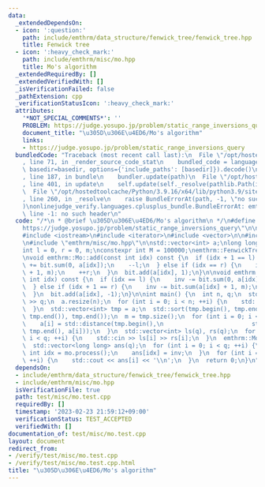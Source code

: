 ```yaml
---
data:
  _extendedDependsOn:
  - icon: ':question:'
    path: include/emthrm/data_structure/fenwick_tree/fenwick_tree.hpp
    title: Fenwick tree
  - icon: ':heavy_check_mark:'
    path: include/emthrm/misc/mo.hpp
    title: Mo's algorithm
  _extendedRequiredBy: []
  _extendedVerifiedWith: []
  _isVerificationFailed: false
  _pathExtension: cpp
  _verificationStatusIcon: ':heavy_check_mark:'
  attributes:
    '*NOT_SPECIAL_COMMENTS*': ''
    PROBLEM: https://judge.yosupo.jp/problem/static_range_inversions_query
    document_title: "\u305D\u306E\u4ED6/Mo's algorithm"
    links:
    - https://judge.yosupo.jp/problem/static_range_inversions_query
  bundledCode: "Traceback (most recent call last):\n  File \"/opt/hostedtoolcache/Python/3.9.16/x64/lib/python3.9/site-packages/onlinejudge_verify/documentation/build.py\"\
    , line 71, in _render_source_code_stat\n    bundled_code = language.bundle(stat.path,\
    \ basedir=basedir, options={'include_paths': [basedir]}).decode()\n  File \"/opt/hostedtoolcache/Python/3.9.16/x64/lib/python3.9/site-packages/onlinejudge_verify/languages/cplusplus.py\"\
    , line 187, in bundle\n    bundler.update(path)\n  File \"/opt/hostedtoolcache/Python/3.9.16/x64/lib/python3.9/site-packages/onlinejudge_verify/languages/cplusplus_bundle.py\"\
    , line 401, in update\n    self.update(self._resolve(pathlib.Path(included), included_from=path))\n\
    \  File \"/opt/hostedtoolcache/Python/3.9.16/x64/lib/python3.9/site-packages/onlinejudge_verify/languages/cplusplus_bundle.py\"\
    , line 260, in _resolve\n    raise BundleErrorAt(path, -1, \"no such header\"\
    )\nonlinejudge_verify.languages.cplusplus_bundle.BundleErrorAt: emthrm/data_structure/fenwick_tree/fenwick_tree.hpp:\
    \ line -1: no such header\n"
  code: "/*\n * @brief \u305D\u306E\u4ED6/Mo's algorithm\n */\n#define PROBLEM \"\
    https://judge.yosupo.jp/problem/static_range_inversions_query\"\n\n#include <algorithm>\n\
    #include <iostream>\n#include <iterator>\n#include <vector>\n\n#include \"emthrm/data_structure/fenwick_tree/fenwick_tree.hpp\"\
    \n#include \"emthrm/misc/mo.hpp\"\n\nstd::vector<int> a;\nlong long inv = 0;\n\
    int l = 0, r = 0, m;\nconstexpr int M = 100000;\nemthrm::FenwickTree<int> bit(M);\n\
    \nvoid emthrm::Mo::add(const int idx) const {\n  if (idx + 1 == l) {\n    inv\
    \ += bit.sum(0, a[idx]);\n    --l;\n  } else if (idx == r) {\n    inv += bit.sum(a[idx]\
    \ + 1, m);\n    ++r;\n  }\n  bit.add(a[idx], 1);\n}\n\nvoid emthrm::Mo::del(const\
    \ int idx) const {\n  if (idx == l) {\n    inv -= bit.sum(0, a[idx]);\n    ++l;\n\
    \  } else if (idx + 1 == r) {\n    inv -= bit.sum(a[idx] + 1, m);\n    --r;\n\
    \  }\n  bit.add(a[idx], -1);\n}\n\nint main() {\n  int n, q;\n  std::cin >> n\
    \ >> q;\n  a.resize(n);\n  for (int i = 0; i < n; ++i) {\n    std::cin >> a[i];\n\
    \  }\n  std::vector<int> tmp = a;\n  std::sort(tmp.begin(), tmp.end());\n  tmp.erase(std::unique(tmp.begin(),\
    \ tmp.end()), tmp.end());\n  m = tmp.size();\n  for (int i = 0; i < n; ++i) {\n\
    \    a[i] = std::distance(tmp.begin(),\n                         std::lower_bound(tmp.begin(),\
    \ tmp.end(), a[i]));\n  }\n  std::vector<int> ls(q), rs(q);\n  for (int i = 0;\
    \ i < q; ++i) {\n    std::cin >> ls[i] >> rs[i];\n  }\n  emthrm::Mo mo(ls, rs);\n\
    \  std::vector<long long> ans(q);\n  for (int i = 0; i < q; ++i) {\n    const\
    \ int idx = mo.process();\n    ans[idx] = inv;\n  }\n  for (int i = 0; i < q;\
    \ ++i) {\n    std::cout << ans[i] << '\\n';\n  }\n  return 0;\n}\n"
  dependsOn:
  - include/emthrm/data_structure/fenwick_tree/fenwick_tree.hpp
  - include/emthrm/misc/mo.hpp
  isVerificationFile: true
  path: test/misc/mo.test.cpp
  requiredBy: []
  timestamp: '2023-02-23 21:59:12+09:00'
  verificationStatus: TEST_ACCEPTED
  verifiedWith: []
documentation_of: test/misc/mo.test.cpp
layout: document
redirect_from:
- /verify/test/misc/mo.test.cpp
- /verify/test/misc/mo.test.cpp.html
title: "\u305D\u306E\u4ED6/Mo's algorithm"
---
```

